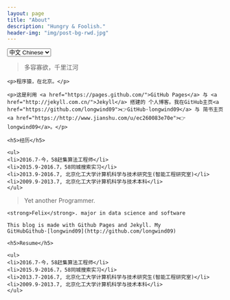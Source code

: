 ```yaml
---
layout: page
title: "About"
description: "Hungry & Foolish."
header-img: "img/post-bg-rwd.jpg"
---
```


<!-- Language Selector -->
<select class="sel-lang" onchange= "onLanChange(this.options[this.options.selectedIndex].value)">
    <option value="0" selected> 中文 Chinese </option>
    <option value="1"> 英文 English </option>
</select>

<!-- Chinese Version -->
<div class="zh post-container">
    <blockquote><p>多容寡欲，千里江河</p></blockquote>

    <p>程序猿，在北京。</p>

    <p>这是利用 <a href="https://pages.github.com/">GitHub Pages</a> 与 <a href="http://jekyll.com.cn/">Jekyll</a> 搭建的 个人博客。我在GitHub主页<a href="https://github.com/longwind09">👉GitHub·longwind09</a> 与 简书主页<a href="https://http://www.jianshu.com/u/ec260083e70e">👉longwind09</a>。</p>

    <h5>经历</h5>

    <ul>
    <li>2016.7-今，58赶集算法工程师</li>
    <li>2015.9-2016.7，58同城搜索实习</li>
    <li>2013.9-2016.7, 北京化工大学计算机科学与技术研究生(智能工程研究室)</li>
    <li>2009.9-2013.7, 北京化工大学计算机科学与技术本科</li>
    </ul>

    
</div>

<!-- English Version -->
<div class="en post-container">
    <blockquote><p>Yet another Programmer. <br> </p></blockquote>

    <strong>Felix</strong>. major in data science and software

    This blog is made with Github Pages and Jekyll. My GitHubGithub·[longwind09](http://github.com/longwind09)
    
    <h5>Resume</h5>

    <ul>
    <li>2016.7-今，58赶集算法工程师</li>
    <li>2015.9-2016.7，58同城搜索实习</li>
    <li>2013.7-2016.7, 北京化工大学计算机科学与技术研究生(智能工程研究室)</li>
    <li>2009.9-2013.7, 北京化工大学计算机科学与技术本科</li>
    </ul>

</div>

<!-- Handle Language Change -->
<script type="text/javascript">
    // get nodes
    var $zh = document.querySelector(".zh");
    var $en = document.querySelector(".en");
    var $select = document.querySelector("select");

    // bind hashchange event
    window.addEventListener('hashchange', _render);

    // handle render
    function _render(){
        var _hash = window.location.hash;
        // en
        if(_hash == "#en"){
            $select.selectedIndex = 1;
            $en.style.display = "block";
            $zh.style.display = "none";
        // zh by default
        }else{
            // not trigger onChange, otherwise cause a loop call.
            $select.selectedIndex = 0;
            $zh.style.display = "block";
            $en.style.display = "none";
        }
    }

    // handle select change
    function onLanChange(index){
        if(index == 0){
            window.location.hash = "#zh"
        }else{
            window.location.hash = "#en"
        }
    }

    // init
    _render();
</script>




